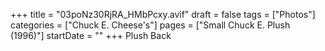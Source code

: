 +++
title = "03poNz30RjRA_HMbPcxy.avif"
draft = false
tags = ["Photos"]
categories = ["Chuck E. Cheese's"]
pages = ["Small Chuck E. Plush (1996)"]
startDate = ""
+++
Plush Back
